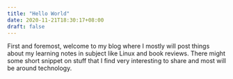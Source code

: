 ```yaml
---
title: "Hello World"
date: 2020-11-21T18:30:17+08:00
draft: false
---
```


First and foremost, welcome to my blog where I mostly will post things about my learning notes in subject like Linux and book reviews. There might some short snippet on stuff that I find very interesting  to share and most will be around technology.

